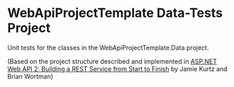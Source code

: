 ﻿# WebApiProjectTemplate Data-Tests Project

Unit tests for the classes in the WebApiProjectTemplate.Data project.

(Based on the project structure described and implemented in [ASP.NET Web API 2: Building a REST Service from Start to Finish](http://www.amazon.com/ASP-NET-Web-API-Building-Service/dp/1484201108/ref=sr_1_1?ie=UTF8&qid=1429269153&sr=8-1&keywords=9781484201107) by Jamie Kurtz and Brian Wortman)